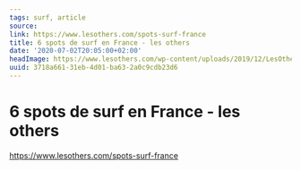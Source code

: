 ```yaml
---
tags: surf, article
source:
link: https://www.lesothers.com/spots-surf-france
title: 6 spots de surf en France - les others
date: '2020-07-02T20:05:00+02:00'
headImage: https://www.lesothers.com/wp-content/uploads/2019/12/LesOthers_Surf_Trip_Aventure_France_13.jpg
uuid: 3718a661-31eb-4d01-ba63-2a0c9cdb23d6
---
```


# 6 spots de surf en France - les others
https://www.lesothers.com/spots-surf-france
